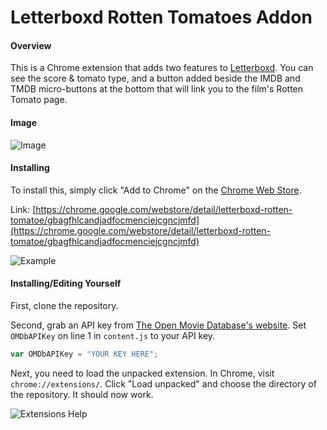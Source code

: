 # Letterboxd Rotten Tomatoes Addon

#### Overview

This is a Chrome extension that adds two features to [Letterboxd](https://letterboxd.com). You can see the score & tomato type, and a button added beside the IMDB and TMDB micro-buttons at the bottom that will link you to the film's Rotten Tomato page.

#### Image

![Image](https://i.imgur.com/fEHsYn1.png)

#### Installing

To install this, simply click "Add to Chrome" on the [Chrome Web Store](https://chrome.google.com/webstore/detail/letterboxd-rotten-tomatoe/gbagfhlcandjadfocmenciejcgncjmfd).

Link: [https://chrome.google.com/webstore/detail/letterboxd-rotten-tomatoe/gbagfhlcandjadfocmenciejcgncjmfd](https://chrome.google.com/webstore/detail/letterboxd-rotten-tomatoe/gbagfhlcandjadfocmenciejcgncjmfd) 

![Example](https://i.imgur.com/wn9Ydl8.png)

#### Installing/Editing Yourself

First, clone the repository.

Second, grab an API key from [The Open Movie Database's website](http://www.omdbapi.com/apikey.aspx). Set `OMDbAPIKey` on line 1 in `content.js` to your API key.

```js
var OMDbAPIKey = "YOUR KEY HERE";
```

Next, you need to load the unpacked extension. In Chrome, visit `chrome://extensions/`. Click "Load unpacked" and choose the directory of the repository. It should now work.

![Extensions Help](https://i.imgur.com/slc6Yst.png)